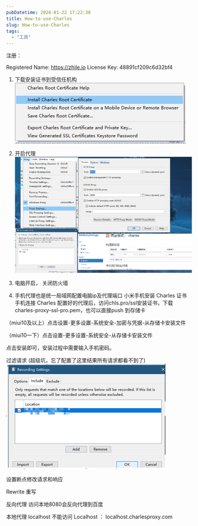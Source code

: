```yaml
---
pubDatetime: 2024-01-22 17:22:30
title: How-to-use-Charles
slug: How-to-use-Charles
tags:
  - "工具"
---
```


注册：

Registered Name: https://zhile.io
License Key: 48891cf209c6d32bf4

1. 下载安装证书到受信任机构  
![7d445d0df772442f81b3d1c0c71c57f6.png](../../../../public/img/note/1705915421823.png)

2. 开启代理  
![30cae17fdf254f0798ab061c5de065af.png](../../../../public/img/note/1705915514039.png)

3. 电脑开启， 关闭防火墙
4. 手机代理也是统一局域网配置电脑ip及代理端口
   小米手机安装 Charles 证书
   手机连接 Charles 配置好的代理后，访问chls.pro/ssl安装证书，下载 charles-proxy-ssl-pro.pem，也可以直接push 到存储卡

（miui10及以上）点击设置-更多设置-系统安全-加密与凭据-从存储卡安装文件

（miui10一下）点击设置-更多设置-系统安全-从存储卡安装文件

点击安装即可，安装过程中需要输入手机密码。

过滤请求 (超级坑，忘了配置了这里结果所有请求都看不到了)  
![c6234704fda742889de961f6eba42e59.png](../../../../public/img/note/1705915637967.png)

设置断点修改请求和响应


Rewrite 重写

反向代理  访问本地8080会反向代理到百度

本地代理 localhost 不能访问
Localhost ： localhost.charlesproxy.com
